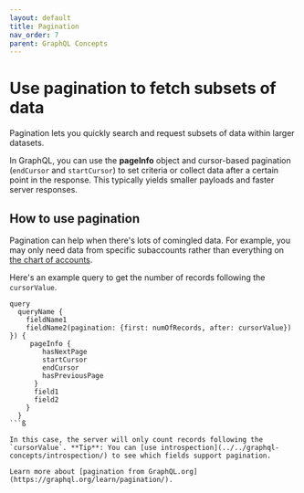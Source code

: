 ```yaml
---
layout: default
title: Pagination
nav_order: 7
parent: GraphQL Concepts
---
```


# Use pagination to fetch subsets of data

Pagination lets you quickly search and request subsets of data within larger datasets. 

In GraphQL, you can use the **pageInfo** object and cursor-based pagination (`endCursor` and `startCursor`) to set criteria or collect data after a certain point in the response. This typically yields smaller payloads and faster server responses.

## How to use pagination

Pagination can help when there's lots of comingled data. For example, you may only need data from specific subaccounts rather than everything on [the chart of accounts](https://developer.intuit.com/app/developer/qbo/docs/concepts).

Here's an example query to get the number of records following the `cursorValue`.

```
query 
  queryName {
    fieldName1
    fieldName2(pagination: {first: numOfRecords, after: cursorValue}) }) {
     pageInfo {
        hasNextPage
        startCursor
        endCursor
        hasPreviousPage
      }
      field1
      field2
    }
  }
```ß

In this case, the server will only count records following the `cursorValue`. **Tip**: You can [use introspection](../../graphql-concepts/introspection/) to see which fields support pagination.

Learn more about [pagination from GraphQL.org](https://graphql.org/learn/pagination/).